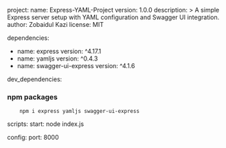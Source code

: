 project:
  name: Express-YAML-Project
  version: 1.0.0
  description: >
    A simple Express server setup with YAML configuration and Swagger UI integration.
  author: Zobaidul Kazi
  license: MIT

dependencies:
  - name: express
    version: ^4.17.1
  - name: yamljs
    version: ^0.4.3
  - name: swagger-ui-express
    version: ^4.1.6

dev_dependencies:
  ### npm packages
       
        npm i express yamljs swagger-ui-express

scripts:
  start: node index.js
  

config:
  port: 8000
